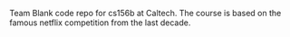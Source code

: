 Team Blank code repo for cs156b at Caltech. The course is based on the famous netflix competition from the last decade. 
